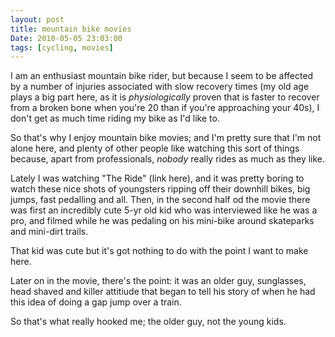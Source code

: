 ```yaml
---
layout: post
title: mountain bike movies
Date: 2010-05-05 23:03:00
tags: [cycling, movies]
---
```

 

I am an enthusiast mountain bike rider, but because I seem to be affected by a number of injuries associated with slow recovery times (my old age plays a big part here, as it is *physiologically* proven that is faster to recover from a broken bone when you're 20 than if you're approaching your 40s), I don't get as much time riding my bike as I'd like to.  
  
So that's why I enjoy mountain bike movies; and I'm pretty sure that I'm not alone here, and plenty of other people like watching this sort of things because, apart from professionals, _nobody_ really rides as much as they like.  
  
Lately I was watching "The Ride" (link here), and it was pretty boring to watch these nice shots of youngsters ripping off their downhill bikes, big jumps, fast pedalling and all. Then, in the second half od the movie there was first an incredibly cute 5-yr old kid who was interviewed like he was a pro, and filmed while he was pedaling on his mini-bike around skateparks and mini-dirt trails.

That kid was cute but it's got nothing to do with the point I want to make here.

Later on in the movie, there's the point: it was an older guy, sunglasses, head shaved and killer attitiude that began to tell his story of when he had this idea of doing a gap jump over a train.  
  
So that's what really hooked me; the older guy, not the young kids.
